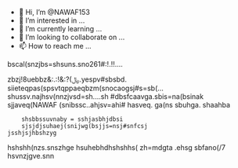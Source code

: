 - 👋 Hi, I’m @NAWAF153
- 👀 I’m interested in ...
- 🌱 I’m currently learning ...
- 💞️ I’m looking to collaborate on ...
- 📫 How to reach me ...

<!---
NAWAF153/NAWAF153 is a ✨ special ✨ repository because its `README.md` (this file) appears on your GitHub profile.
You can click the Preview link to take a look at your changes.
--->bscal(snzjbs=shsuns.sno261#:!.!!....
zbzj!8uebbz&:.:!&:?(﷼.yespv#sbsbd.
siieteqpas(spsvtqppaeqbzm(snocaogsj#s=sb(...
        shussv.najhsv(nnzjvsd=sh....sh
        #dbsfcaavga.sbis=na(bsinak
sjjaveq(NAWAF (snibssc..ahjsv=ahi#
hasveq.
ga(ns
    sbuhga.
    shaahba
    
        shsbbssuvnaby = sshjasbhjdbsi
        sjsjdjsuhaej(snijwg(bsjjs=nsj#snfcsj
    jsshjsjhbshzyg
hshshh(nzs.snszhge
                hsuhebhdhshshhs(
zh=mdgta
    .ehsg
sbfano(/7
    hsvnzjgve.snn
